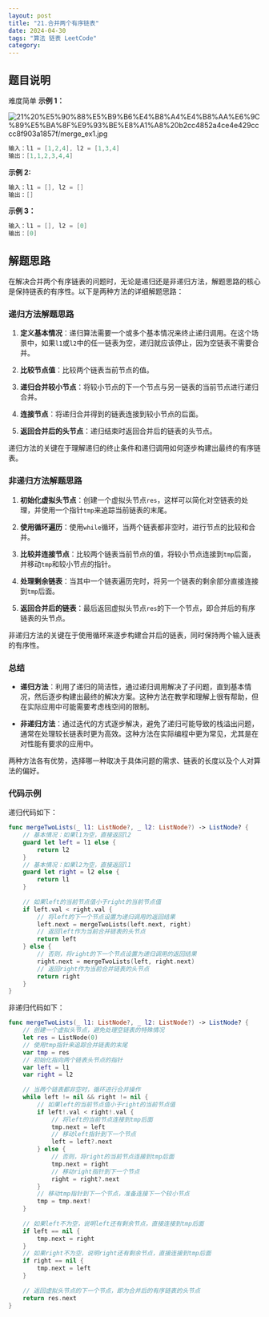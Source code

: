 ```yaml
---
layout: post
title: "21.合并两个有序链表"
date: 2024-04-30
tags: "算法 链表 LeetCode"
category:
---
```


## 题目说明

难度简单
**示例 1：**

![21%20%E5%90%88%E5%B9%B6%E4%B8%A4%E4%B8%AA%E6%9C%89%E5%BA%8F%E9%93%BE%E8%A1%A8%20b2cc4852a4ce4e429cccc8f903a1857f/merge_ex1.jpg](21%20%E5%90%88%E5%B9%B6%E4%B8%A4%E4%B8%AA%E6%9C%89%E5%BA%8F%E9%93%BE%E8%A1%A8%20b2cc4852a4ce4e429cccc8f903a1857f/merge_ex1.jpg)

```swift
输入：l1 = [1,2,4], l2 = [1,3,4]
输出：[1,1,2,3,4,4]
```

**示例 2:**

```swift
输入：l1 = [], l2 = []
输出：[]
```

**示例 3：**

```swift
输入：l1 = [], l2 = [0]
输出：[0]
```

## 解题思路

在解决合并两个有序链表的问题时，无论是递归还是非递归方法，解题思路的核心是保持链表的有序性。以下是两种方法的详细解题思路：

### 递归方法解题思路

1. **定义基本情况**：递归算法需要一个或多个基本情况来终止递归调用。在这个场景中，如果`l1`或`l2`中的任一链表为空，递归就应该停止，因为空链表不需要合并。

2. **比较节点值**：比较两个链表当前节点的值。

3. **递归合并较小节点**：将较小节点的下一个节点与另一链表的当前节点进行递归合并。

4. **连接节点**：将递归合并得到的链表连接到较小节点的后面。

5. **返回合并后的头节点**：递归结束时返回合并后的链表的头节点。

递归方法的关键在于理解递归的终止条件和递归调用如何逐步构建出最终的有序链表。

### 非递归方法解题思路

1. **初始化虚拟头节点**：创建一个虚拟头节点`res`，这样可以简化对空链表的处理，并使用一个指针`tmp`来追踪当前链表的末尾。

2. **使用循环遍历**：使用`while`循环，当两个链表都非空时，进行节点的比较和合并。

3. **比较并连接节点**：比较两个链表当前节点的值，将较小节点连接到`tmp`后面，并移动`tmp`和较小节点的指针。

4. **处理剩余链表**：当其中一个链表遍历完时，将另一个链表的剩余部分直接连接到`tmp`后面。

5. **返回合并后的链表**：最后返回虚拟头节点`res`的下一个节点，即合并后的有序链表的头节点。

非递归方法的关键在于使用循环来逐步构建合并后的链表，同时保持两个输入链表的有序性。

### 总结

- **递归方法**：利用了递归的简洁性，通过递归调用解决了子问题，直到基本情况，然后逐步构建出最终的解决方案。这种方法在教学和理解上很有帮助，但在实际应用中可能需要考虑栈空间的限制。

- **非递归方法**：通过迭代的方式逐步解决，避免了递归可能导致的栈溢出问题，通常在处理较长链表时更为高效。这种方法在实际编程中更为常见，尤其是在对性能有要求的应用中。

两种方法各有优势，选择哪一种取决于具体问题的需求、链表的长度以及个人对算法的偏好。

### 代码示例

递归代码如下：

```swift
func mergeTwoLists(_ l1: ListNode?, _ l2: ListNode?) -> ListNode? {
    // 基本情况：如果l1为空，直接返回l2
    guard let left = l1 else {
        return l2
    }
    // 基本情况：如果l2为空，直接返回l1
    guard let right = l2 else {
        return l1
    }
    
    // 如果left的当前节点值小于right的当前节点值
    if left.val < right.val {
        // 将left的下一个节点设置为递归调用的返回结果
        left.next = mergeTwoLists(left.next, right)
        // 返回left作为当前合并链表的头节点
        return left
    } else {
        // 否则，将right的下一个节点设置为递归调用的返回结果
        right.next = mergeTwoLists(left, right.next)
        // 返回right作为当前合并链表的头节点
        return right
    }
}
```

非递归代码如下：

```swift
func mergeTwoLists(_ l1: ListNode?, _ l2: ListNode?) -> ListNode? {
    // 创建一个虚拟头节点，避免处理空链表的特殊情况
    let res = ListNode(0)
    // 使用tmp指针来追踪合并链表的末尾
    var tmp = res
    // 初始化指向两个链表头节点的指针
    var left = l1
    var right = l2
    
    // 当两个链表都非空时，循环进行合并操作
    while left != nil && right != nil {
        // 如果left的当前节点值小于right的当前节点值
        if left!.val < right!.val {
            // 将left的当前节点连接到tmp后面
            tmp.next = left
            // 移动left指针到下一个节点
            left = left?.next
        } else {
            // 否则，将right的当前节点连接到tmp后面
            tmp.next = right
            // 移动right指针到下一个节点
            right = right?.next
        }
        // 移动tmp指针到下一个节点，准备连接下一个较小节点
        tmp = tmp.next!
    }
    
    // 如果left不为空，说明left还有剩余节点，直接连接到tmp后面
    if left == nil {
        tmp.next = right
    }
    // 如果right不为空，说明right还有剩余节点，直接连接到tmp后面
    if right == nil {
        tmp.next = left
    }
    
    // 返回虚拟头节点的下一个节点，即为合并后的有序链表的头节点
    return res.next
}
```
